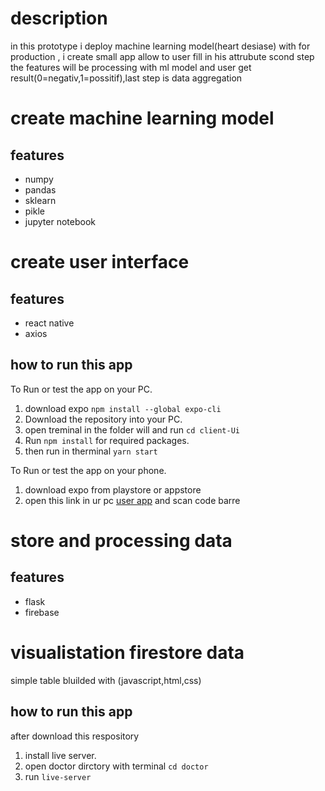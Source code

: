<!-- heading -->
# description
in this prototype i deploy machine learning model(heart desiase)
with for production , i create small app allow to user fill in his attrubute scond step the features will be processing with ml model and user get result(0=negativ,1=possitif),last step is data aggregation 
# create machine learning model 
## features
- numpy
- pandas
- sklearn
- pikle
- jupyter notebook 
# create user interface
## features
- react native
- axios
## how to run this app
To Run or test the app on your PC.
1. download expo `npm install --global expo-cli`
2. Download the repository into your PC.
3. open treminal in the folder will and run `cd client-Ui`
4. Run `npm install` for required packages.
5. then run in therminal `yarn start`

To Run or test the app on your phone.
1. download expo from playstore or appstore
2. open this link in ur pc [user app](expo.dev/@ouardaoui/prototypeiomt) and scan code barre
# store and processing data
## features
- flask 
- firebase
# visualistation firestore data 
simple table bluilded with (javascript,html,css)
## how to run this app
after download this respository
1. install live server.
2. open doctor dirctory with terminal `cd doctor` 
3. run `live-server`
